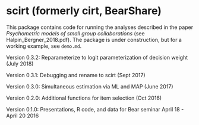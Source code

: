 # scirt (formerly cirt, BearShare)

This package contains code for running the analyses described in the paper *Psychometric models of small group collaborations* (see Halpin_Bergner_2018.pdf). The package is under construction, but for a working example, see `demo.md`.

Version 0.3.2: Reparameterize to logit parameterization of decision weight (July 2018) 

Version 0.3.1: Debugging and rename to scirt (Sept 2017)

Version 0.3.0: Simultaneous estimation via ML and MAP (June 2017)

Version 0.2.0: Additional functions for item selection (Oct 2016)

Version 0.1.0: Presentations, R code, and data for Bear seminar April 18 - April 20 2016
